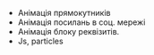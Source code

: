 + Анімація прямокутників
+ Анімація посилань в соц. мережі
+ Анімація блоку реквізитів.
+ Js, particles 